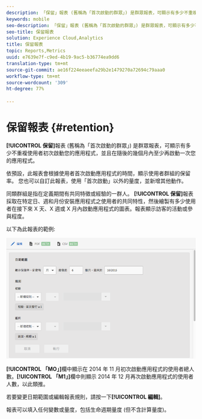 ```yaml
---
description: 「保留」報表 (舊稱為「首次啟動的群眾」) 是群眾報表，可顯示有多少不重複使用者初次啟動您的應用程式，並且在隨後的幾個月內至少再啟動一次您的應用程式。
keywords: mobile
seo-description: 「保留」報表 (舊稱為「首次啟動的群眾」) 是群眾報表，可顯示有多少不重複使用者初次啟動您的應用程式，並且在隨後的幾個月內至少再啟動一次您的應用程式。
seo-title: 保留報表
solution: Experience Cloud,Analytics
title: 保留報表
topic: Reports,Metrics
uuid: e7639e7f-c9ed-4b19-9ac5-b36774ea9dd6
translation-type: tm+mt
source-git-commit: ae16f224eeaeefa29b2e1479270a72694c79aaa0
workflow-type: tm+mt
source-wordcount: '309'
ht-degree: 77%

---
```



# 保留報表 {#retention}

**[!UICONTROL 保留]**&#x200B;報表 (舊稱為「首次啟動的群眾」) 是群眾報表，可顯示有多少不重複使用者初次啟動您的應用程式，並且在隨後的幾個月內至少再啟動一次您的應用程式。

依預設，此報表會根據使用者首次啟動應用程式的時間，顯示使用者群組的保留率。 您也可以自訂此報表，使用「首次啟動」以外的量度，並新增其他動作。

同類群組是指在定義期間有共同特徵或經驗的一群人。 **[!UICONTROL 保留]**&#x200B;報表採取在特定日、週和月份安裝應用程式之使用者的共同特性，然後繪製有多少使用者在接下來 X 天、X 週或 X 月內啟動應用程式的圖表。報表顯示訪客的活動或參與程度。

以下為此報表的範例:

![](assets/report_retention_edit.png)

**[!UICONTROL 「MO」]**&#x200B;欄中顯示在 2014 年 11 月初次啟動應用程式的使用者總人數。**[!UICONTROL 「M1」]**&#x200B;欄中則顯示 2014 年 12 月再次啟動應用程式的使用者人數，以此類推。

若要變更日期範圍或編輯報表規則，請按一下&#x200B;**[!UICONTROL 編輯]**。

報表可以填入任何變數或量度，包括生命週期量度 (但不含計算量度)。
